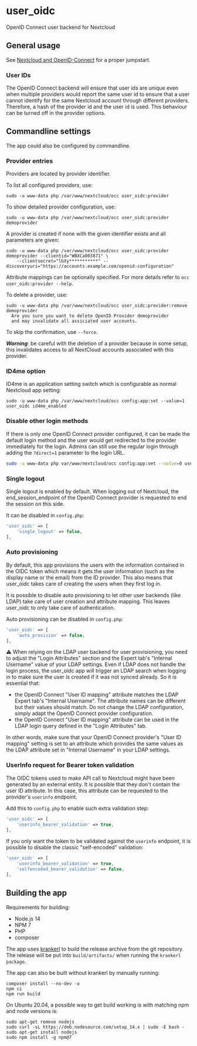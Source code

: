 # user_oidc

OpenID Connect user backend for Nextcloud

## General usage
See [Nextcloud and OpenID-Connect](https://www.schiessle.org/articles/2020/07/26/nextcloud-and-openid-connect/)
for a proper jumpstart.

### User IDs

The OpenID Connect backend will ensure that user ids are unique even when multiple providers would report the same user
id to ensure that a user cannot identify for the same Nextcloud account through different providers.
Therefore, a hash of the provider id and the user id is used. This behaviour can be turned off in the provider options.

## Commandline settings
The app could also be configured by commandline.

### Provider entries
Providers are located by provider identifier.

To list all configured providers, use:
```
sudo -u www-data php /var/www/nextcloud/occ user_oidc:provider
```

To show detailed provider configuration, use:
```
sudo -u www-data php /var/www/nextcloud/occ user_oidc:provider demoprovider
```

A provider is created if none with the given identifier exists and all parameters are given:
```
sudo -u www-data php /var/www/nextcloud/occ user_oidc:provider demoprovider --clientid="WBXCa003871" \
    --clientsecret="lbXy***********" --discoveryuri="https://accounts.example.com/openid-configuration"
```

Attribute mappings can be optionally specified. For more details refer to `occ user_oidc:provider --help`.

To delete a provider, use:
```
sudo -u www-data php /var/www/nextcloud/occ user_oidc:provider:remove demoprovider
  Are you sure you want to delete OpenID Provider demoprovider
  and may invalidate all assiciated user accounts.
```
To skip the confirmation, use `--force`.

***Warning***: be careful with the deletion of a provider because in some setup, this invalidates access to all
NextCloud accounts associated with this provider.


### ID4me option
ID4me is an application setting switch which is configurable as normal Nextcloud app setting:
```
sudo -u www-data php /var/www/nextcloud/occ config:app:set --value=1 user_oidc id4me_enabled
```

### Disable other login methods
If there is only one OpenID Connect provider configured, it can be made the default login
method and the user would get redirected to the provider immediately for the
login. Admins can still use the regular login through adding the `?direct=1`
parameter to the login URL.

```bash
sudo -u www-data php var/www/nextcloud/occ config:app:set --value=0 user_oidc allow_multiple_user_backends
```

### Single logout

Single logout is enabled by default. When logging out of Nextcloud,
the end_session_endpoint of the OpenID Connect provider is requested to end the session on this side.

It can be disabled in `config.php`:
``` php
'user_oidc' => [
    'single_logout' => false,
],
```

### Auto provisioning

By default, this app provisions the users with the information contained in the OIDC token
which means it gets the user information (such as the display name or the email) from the ID provider.
This also means that user_oidc takes care of creating the users when they first log in.

It is possible to disable auto provisioning to let other user backends (like LDAP)
take care of user creation and attribute mapping.
This leaves user_oidc to only take care of authentication.

Auto provisioning can be disabled in `config.php`:
``` php
'user_oidc' => [
    'auto_provision' => false,
],
```

:warning: When relying on the LDAP user backend for user provisioning, you need to adjust the
"Login Attributes" section and the Expert tab's "Internal Username" value of your LDAP settings.
Even if LDAP does not handle the login process,
the user_oidc app will trigger an LDAP search when logging in to make sure the user is created if it was
not synced already.
So it is essential that:
* the OpenID Connect "User ID mapping" attribute matches the LDAP Expert tab's "Internal Username".
The attribute names can be different but their values should match. Do not change the LDAP configuration,
simply adapt the OpenID Connect provider configuration.
* the OpenID Connect "User ID mapping" attribute can be used in the LDAP login query
defined in the "Login Attributes" tab.

In other words, make sure that your OpenID Connect provider's "User ID mapping" setting is set to an attribute
which provides the same values as the LDAP attribute set in "Internal Username" in your LDAP settings.

### UserInfo request for Bearer token validation

The OIDC tokens used to make API call to Nextcloud might have been generated by an external entity.
It is possible that they don't contain the user ID attribute. In this case, this attribute
can be requested to the provider's `userinfo` endpoint.

Add this to `config.php` to enable such extra validation step:
``` php
'user_oidc' => [
    'userinfo_bearer_validation' => true,
],
```

If you only want the token to be validated against the `userinfo` endpoint,
it is possible to disable the classic "self-encoded" validation:
``` php
'user_oidc' => [
    'userinfo_bearer_validation' => true,
    'selfencoded_bearer_validation' => false,
],
```

## Building the app

Requirements for building:
- Node.js 14
- NPM 7
- PHP
- composer

The app uses [krankerl](https://github.com/ChristophWurst/krankerl) to build the release archive from the git repository.
The release will be put into `build/artifacts/` when running the `krankerl package`.

The app can also be built without krankerl by manually running:
```
composer install --no-dev -o
npm ci
npm run build
```

On Ubuntu 20.04, a possible way to get build working is with matching npm and node versions is:
```
sudo apt-get remove nodejs
sudo curl -sL https://deb.nodesource.com/setup_14.x | sudo -E bash -
sudo apt-get install nodejs
sudo npm install -g npm@7
```


